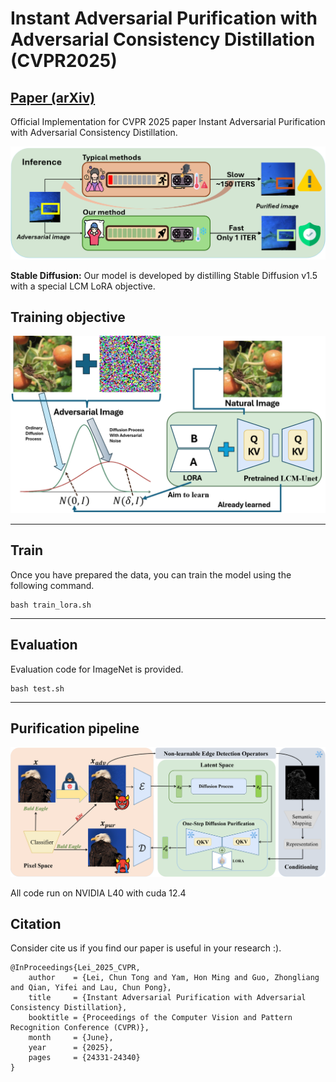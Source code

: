 # Instant Adversarial Purification with Adversarial Consistency Distillation (CVPR2025)
## [Paper (arXiv)](https://arxiv.org/abs/2408.17064) 

Official Implementation for CVPR 2025 paper Instant Adversarial Purification with Adversarial Consistency Distillation.

![teaser](asset/teaser.png)


**Stable Diffusion:** Our model is developed by distilling Stable Diffusion v1.5 with a special LCM LoRA objective.
## Training objective
![obj](asset/pipeline_l.png)

---
## Train
Once you have prepared the data, you can train the model using the following command. 

```
bash train_lora.sh
```
---
## Evaluation
Evaluation code for ImageNet is provided.

```
bash test.sh
```
---
## Purification pipeline
![more](asset/pipeline_r.png)

All code run on NVIDIA L40 with cuda 12.4

## Citation
Consider cite us if you find our paper is useful in your research :).
```
@InProceedings{Lei_2025_CVPR,
    author    = {Lei, Chun Tong and Yam, Hon Ming and Guo, Zhongliang and Qian, Yifei and Lau, Chun Pong},
    title     = {Instant Adversarial Purification with Adversarial Consistency Distillation},
    booktitle = {Proceedings of the Computer Vision and Pattern Recognition Conference (CVPR)},
    month     = {June},
    year      = {2025},
    pages     = {24331-24340}
}
```

